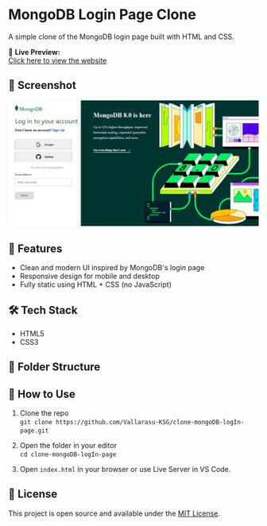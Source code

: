 # MongoDB Login Page Clone

A simple clone of the MongoDB login page built with HTML and CSS.

🔗 **Live Preview:**  
[Click here to view the website](https://vallarasu-ksg.github.io/clone-mongoDB-logIn-page/)

## 📸 Screenshot

![screenshot](images/MongoDB-LogIn-img.jpg) <!-- Add a screenshot named screenshot.png in your repo -->

## 🚀 Features

- Clean and modern UI inspired by MongoDB's login page
- Responsive design for mobile and desktop
- Fully static using HTML + CSS (no JavaScript)

## 🛠️ Tech Stack

- HTML5
- CSS3

## 📂 Folder Structure


## 📌 How to Use

1. Clone the repo  
   `git clone https://github.com/Vallarasu-KSG/clone-mongoDB-logIn-page.git`

2. Open the folder in your editor  
   `cd clone-mongoDB-logIn-page`

3. Open `index.html` in your browser or use Live Server in VS Code.

## 📄 License

This project is open source and available under the [MIT License](LICENSE).
